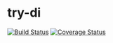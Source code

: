 # try-di

[![Build Status](https://travis-ci.com/AVykhrystyuk/try-di.svg?branch=master)](https://travis-ci.com/AVykhrystyuk/try-di)
[![Coverage Status](https://coveralls.io/repos/github/AVykhrystyuk/try-di/badge.svg)](https://coveralls.io/github/AVykhrystyuk/try-di)
